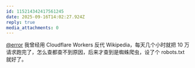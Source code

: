 ```yaml
---
id: 115214342417561245
date: 2025-09-16T14:02:27.924Z
reply: true
media_attachments: 0
---
```


<p><span class="h-card" translate="no"><a href="https://m-i.im/@error" class="u-url mention" rel="nofollow noopener" target="_blank">@<span>error</span></a></span> 我曾经用 Cloudflare Workers 反代 Wikipedia，每天几个小时就把 10 万请求跑完了，怎么查都查不到原因，后来才查到是蜘蛛爬虫，设了个 robots.txt 就好了。</p>

